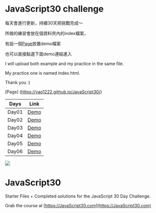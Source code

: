 # JavaScript30 challenge

每天會進行更新，持續30天把挑戰完成～

所做的練習會放在個資料夾內的index檔案，

有設一個[Page](https://yao1222.github.io/JavaScript30/)放置demo檔案

也可以直接點選下面demo連結進入

I will upload both example and my practice in the same file.

My practice one is named index.html.

Thank you :)


[Page] (https://yao1222.github.io/JavaScript30/)

Days | Link
-----|:------:
Day01 |[Demo](https://yao1222.github.io/JavaScript30/01-Drum%20Kit/)
Day02 |[Demo](https://yao1222.github.io/JavaScript30/02-JS%20and%20CSS%20Clock/)
Day03 |[Demo](https://yao1222.github.io/JavaScript30/03-CSS%20Variables/)
Day04 |[Demo](https://yao1222.github.io/JavaScript30/04-Array%20Cardio/)
Day05 |[Demo](https://yao1222.github.io/JavaScript30/05-Flex%20Panel/)
Day06 |[Demo](https://yao1222.github.io/JavaScript30/06-Type%20Ahead/)








![](https://javascript30.com/images/JS3-social-share.png)

# JavaScript30

Starter Files + Completed solutions for the JavaScript 30 Day Challenge.

Grab the course at [https://JavaScript30.com](https://JavaScript30.com)


